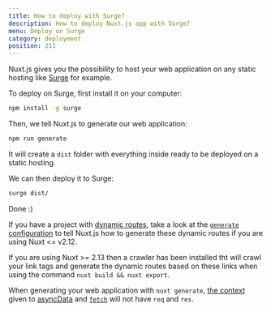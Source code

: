 ```yaml
---
title: How to deploy with Surge?
description: How to deploy Nuxt.js app with Surge?
menu: Deploy on Surge
category: deployment
position: 211
---
```


Nuxt.js gives you the possibility to host your web application on any static hosting like [Surge](https://surge.sh/) for example.

To deploy on Surge, first install it on your computer:

```bash
npm install -g surge
```

Then, we tell Nuxt.js to generate our web application:

```bash
npm run generate
```

It will create a `dist` folder with everything inside ready to be deployed on a static hosting.

We can then deploy it to Surge:

```bash
surge dist/
```

Done :)

If you have a project with [dynamic routes](/guide/routing#dynamic-routes), take a look at the [`generate` configuration](/api/configuration-generate) to tell Nuxt.js how to generate these dynamic routes if you are using Nuxt <= v2.12. 

If you are using Nuxt >= 2.13 then a crawler has been installed tht will crawl your link tags and generate the dynamic routes based on these links when using the command `nuxt build && nuxt export`.


<div class="Alert">

When generating your web application with `nuxt generate`, [the context](/api) given to [asyncData](/guide/async-data) and [`fetch`](/guide/vuex-store#the-fetch-method) will not have `req` and `res`.

</div>
